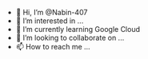 - 👋 Hi, I’m @Nabin-407
- 👀 I’m interested in ...
- 🌱 I’m currently learning Google Cloud
- 💞️ I’m looking to collaborate on ...
- 📫 How to reach me ...

<!---
Nabin-407/Nabin-407 is a ✨ special ✨ repository because its `README.md` (this file) appears on your GitHub profile.
You can click the Preview link to take a look at your changes.
--->
